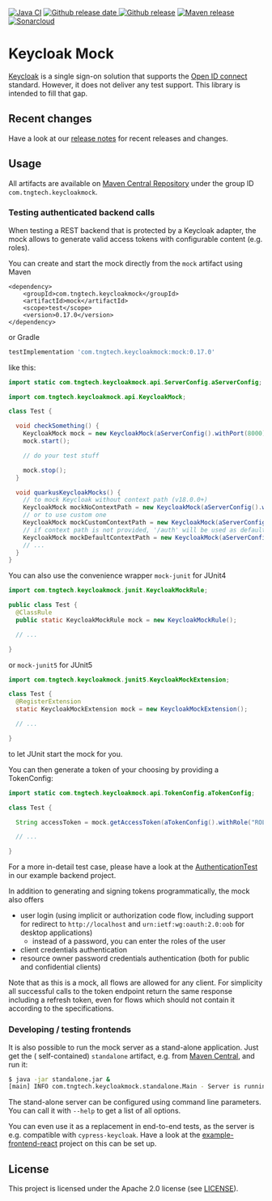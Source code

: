 [![Java CI](https://github.com/TNG/keycloak-mock/workflows/Java%20CI/badge.svg?branch=main)](https://github.com/TNG/keycloak-mock/actions?query=branch%3Amain)
[![Github release date](https://img.shields.io/github/release-date/TNG/keycloak-mock.svg?logo=github)
![Github release](https://img.shields.io/github/release/TNG/keycloak-mock.svg?logo=github)](https://github.com/TNG/keycloak-mock/releases)
[![Maven release](https://img.shields.io/maven-central/v/com.tngtech.keycloakmock/mock?color=informational)](https://search.maven.org/search?q=com.tngtech.keycloakmock)
[![Sonarcloud](https://img.shields.io/sonar/quality_gate/TNG_keycloak-mock?server=https%3A%2F%2Fsonarcloud.io)](https://sonarcloud.io/dashboard?id=TNG_keycloak-mock)

# Keycloak Mock

[Keycloak](https://www.keycloak.org) is a single sign-on solution that supports the
[Open ID connect](https://openid.net/connect/) standard. However, it does not deliver any test
support. This library is intended to fill that gap.

## Recent changes

Have a look at our [release notes](https://github.com/TNG/keycloak-mock/releases) for recent
releases and changes.

## Usage

All artifacts are available on [Maven Central Repository](https://search.maven.org/) under the group
ID `com.tngtech.keycloakmock`.

### Testing authenticated backend calls

When testing a REST backend that is protected by a Keycloak adapter, the mock allows to generate
valid access tokens with configurable content (e.g. roles).

You can create and start the mock directly from the `mock` artifact using Maven

```maven
<dependency>
    <groupId>com.tngtech.keycloakmock</groupId>
    <artifactId>mock</artifactId>
    <scope>test</scope>
    <version>0.17.0</version>
</dependency>
```

or Gradle

```gradle
testImplementation 'com.tngtech.keycloakmock:mock:0.17.0'
```

like this:

```java
import static com.tngtech.keycloakmock.api.ServerConfig.aServerConfig;

import com.tngtech.keycloakmock.api.KeycloakMock;

class Test {

  void checkSomething() {
    KeycloakMock mock = new KeycloakMock(aServerConfig().withPort(8000).withDefaultRealm("master").build());
    mock.start();

    // do your test stuff

    mock.stop();
  }

  void quarkusKeycloakMocks() {
    // to mock Keycloak without context path (v18.0.0+)
    KeycloakMock mockNoContextPath = new KeycloakMock(aServerConfig().withNoContextPath().build());
    // or to use custom one
    KeycloakMock mockCustomContextPath = new KeycloakMock(aServerConfig().withContextPath("/context-path").build());
    // if context path is not provided, '/auth' will be used as default due to backward compatibility reasons
    KeycloakMock mockDefaultContextPath = new KeycloakMock(aServerConfig().build());
    // ...
  }
}
```

You can also use the convenience wrapper `mock-junit` for JUnit4

```java
import com.tngtech.keycloakmock.junit.KeycloakMockRule;

public class Test {
  @ClassRule
  public static KeycloakMockRule mock = new KeycloakMockRule();

  // ...

}
```

or `mock-junit5` for JUnit5

```java
import com.tngtech.keycloakmock.junit5.KeycloakMockExtension;

class Test {
  @RegisterExtension
  static KeycloakMockExtension mock = new KeycloakMockExtension();

  // ...

}
```

to let JUnit start the mock for you.

You can then generate a token of your choosing by providing a TokenConfig:

```java
import static com.tngtech.keycloakmock.api.TokenConfig.aTokenConfig;

class Test {

  String accessToken = mock.getAccessToken(aTokenConfig().withRole("ROLE_ADMIN").build());

  // ...

}
```

For a more in-detail test case, please have a look at
the [AuthenticationTest](example-backend/src/test/java/com/tngtech/keycloakmock/examplebackend/AuthenticationTest.java)
in our example backend project.

In addition to generating and signing tokens programmatically, the mock also offers

* user login (using implicit or authorization code flow, including support for redirect
  to `http://localhost` and `urn:ietf:wg:oauth:2.0:oob` for desktop applications)
  * instead of a password, you can enter the roles of the user
* client credentials authentication
* resource owner password credentials authentication (both for public and confidential clients)

Note that as this is a mock, all flows are allowed for any client. For simplicity all successful
calls to the token endpoint return the same response including a refresh token, even for flows which
should not contain it according to the specifications.

### Developing / testing frontends

It is also possible to run the mock server as a stand-alone application. Just get the (
self-contained)
`standalone` artifact, e.g.
from [Maven Central](https://search.maven.org/artifact/com.tngtech.keycloakmock/standalone), and run
it:

```bash
$ java -jar standalone.jar &
[main] INFO com.tngtech.keycloakmock.standalone.Main - Server is running on http://localhost:8000
```

The stand-alone server can be configured using command line parameters. You can call it
with `--help` to get a list of all options.

You can even use it as a replacement in end-to-end tests, as the server is e.g. compatible with
`cypress-keycloak`. Have a look at the [example-frontend-react](example-frontend-react) project on
this can be set up.

## License

This project is licensed under the Apache 2.0 license (see [LICENSE](LICENSE)).
